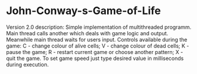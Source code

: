 # John-Conway-s-Game-of-Life

Version 2.0 description:
Simple implementation of multithreaded programm. Main thread calls another which deals with game logic and output. Meanwhile main thread waits for users input.
Controls available during the game:
C - change colour of alive cells;
V - change colour of dead cells;
K - pause the game;
R - restart current game or choose another pattern;
X - quit the game.
To set game speed just type desired value in milliseconds during execution.
